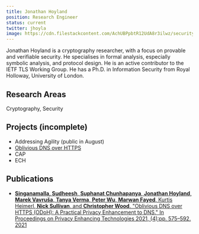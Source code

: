 ```yaml
---
title: Jonathan Hoyland
position: Research Engineer
status: current
twitter: jhoyla
image: https://cdn.filestackcontent.com/AchUBPpbtR12UdA8r3ilwz/security=policy:eyJleHBpcnkiOjIyMzA3NDg2NzksImNhbGwiOlsicmVhZCIsImNvbnZlcnQiXSwiaGFuZGxlIjoiVm5KS3NvRVZUYTY5T1hUdDlkNnoifQ==,signature:c1c65c69db30be4d480b0b20de11aa0892c1ff1ecc3ddb1565393f0e3f17dcf0/cache=expiry:max/resize=w:600,h:600,fit:crop,align:faces/rotate=d:exif/VnJKsoEVTa69OXTt9d6z
---
```

Jonathan Hoyland is a cryptography researcher, with a focus on provable and verifiable security. He specialises in formal analysis, especially symbolic analysis, and protocol design. He is an active contributor to the IETF TLS Working Group. He has a Ph.D. in Information Security from Royal Holloway, University of London. 

## Research Areas 
Cryptography, Security

## Projects (incomplete)
* Addressing Agility (public in August)
* [Oblivious DNS over HTTPS](/docs/odns)
* CAP
* ECH

## Publications
* [**Singanamalla, Sudheesh**, **Suphanat Chunhapanya**, **Jonathan Hoyland**, **Marek Vavruša**, **Tanya Verma**, **Peter Wu**, **Marwan Fayed**, Kurtis Heimerl, **Nick Sullivan**, and **Christopher Wood**. "Oblivious DNS over HTTPS (ODoH): A Practical Privacy Enhancement to DNS." In Proceedings on Privacy Enhancing Technologies 2021, (4):pp. 575–592. 2021](https://www.petsymposium.org/2021/files/papers/issue4/popets-2021-0085.pdf)

